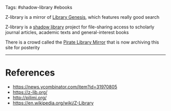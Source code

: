 Tags: #shadow-library #ebooks

Z-library is a mirror of [Library Genesis](https://en.wikipedia.org/wiki/Library_Genesis "Library Genesis"), which features really good search

Z-library is a [shadow library](https://en.wikipedia.org/wiki/Shadow_library "Shadow library") project for file-sharing access to scholarly journal articles, academic texts and general-interest books

There is a crowd called the [Pirate Library Mirror](http://pilimi.org/) that is now archiving this site for posterity

---
# References

- https://news.ycombinator.com/item?id=31970805
- https://z-lib.org/
- http://pilimi.org/
- https://en.wikipedia.org/wiki/Z-Library